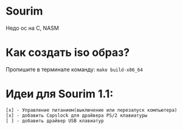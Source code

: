 # Sourim
Недо ос на C, NASM
# Как создать iso образ?
Пропишите в терминале команду: ```make build-x86_64```
# Идеи для Sourim 1.1:
```
[x] - Управление питанием(выключение или перезапуск компьютера)
[x] - добавить Capslock для драйвера PS/2 клавиатуры
[ ] - добавить драйвер USB клавиатур
```
